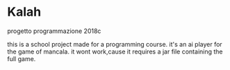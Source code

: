 # Kalah
progetto programmazione 2018c

this is a school project made for a programming course. it's an ai player for the game of mancala.
it wont work,cause it requires a jar file containing  the full game.
